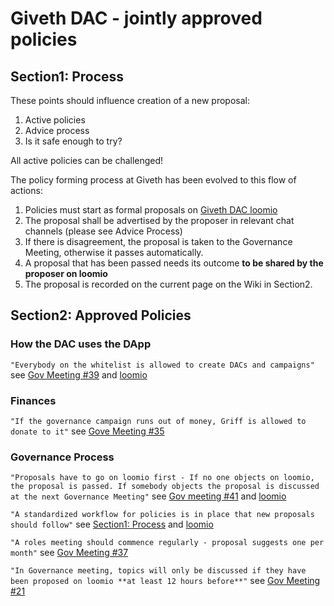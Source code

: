 # Giveth DAC - jointly approved policies

## <a name="process">Section1: Process</a>
These points should influence creation of a new proposal:

1. Active policies
2. Advice process
3. Is it safe enough to try?

All active policies can be challenged!

The policy forming process at Giveth has been evolved to this flow of actions:

1. Policies must start as formal proposals on [Giveth DAC loomio](https://www.loomio.org/g/RQZt4qJ3/giveth)
2. The proposal shall be advertised by the proposer in relevant chat channels (please see Advice Process)
3. If there is disagreement, the proposal is taken to the Governance Meeting, otherwise it passes automatically.
4. A proposal that has been passed needs its outcome **to be shared by the proposer on loomio**
5. The proposal is recorded on the current page on the Wiki in Section2.

## <a name="policies">Section2: Approved Policies</a>

### How the DAC uses the DApp
```"Everybody on the whitelist is allowed to create DACs and campaigns"```
see [Gov Meeting #39](../protocol/gov-meeting-39/) and [loomio](https://www.loomio.org/p/XQBSc0qa/whitelists-and-creating-dac-s-and-campaigns-at-will)

### Finances
```"If the governance campaign runs out of money, Griff is allowed to donate to it"```
see [Gove Meeting #35](../protocol/gov-meeting-35/)

### Governance Process

```"Proposals have to go on loomio first - If no one objects on loomio, the proposal is passed. If somebody objects the proposal is discussed at the next Governance Meeting"```
see [Gov meeting #41](../protocol/gov-meeting-41/) and [loomio](https://www.loomio.org/p/LkOa8KT4/which-proposals-are-proposed-in-governance-meeting)

```"A standardized workflow for policies is in place that new proposals should follow"```
see [Section1: Process](#process) and [loomio](https://www.loomio.org/p/TB0HaIfi/have-a-standard-workflow-to-record-policies)

```"A roles meeting should commence regularly - proposal suggests one per month"```
see [Gov Meeting #37](../protocol/gov-meeting-37/)

```"In Governance meeting, topics will only be discussed if they have been proposed on loomio **at least 12 hours before**"```
see [Gov Meeting #21](../protocol/gov-meeting-21/)
